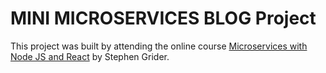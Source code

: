 # MINI MICROSERVICES BLOG Project

This project was built by attending the online course [Microservices with Node JS and React](https://www.udemy.com/course/microservices-with-node-js-and-react) by Stephen Grider.
